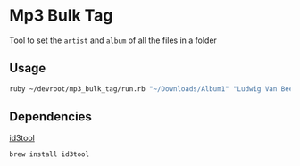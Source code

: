 # Mp3 Bulk Tag  

Tool to set the `artist` and `album` of all the files in a folder  

## Usage  

```bash
ruby ~/devroot/mp3_bulk_tag/run.rb "~/Downloads/Album1" "Ludwig Van Beethoven" "Fith Symphony"
```

## Dependencies  

[id3tool](https://unix.stackexchange.com/a/77004/134094)  

```bash
brew install id3tool
```
